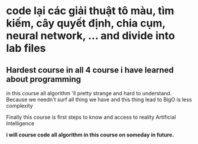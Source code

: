 # code lại các giải thuật tô màu, tìm kiếm, cây quyết định, chia cụm, neural network, ... and divide into lab files

## Hardest course in all 4 course i have learned about programming

in this course all algorithm 'll pretty strange and hard to understand. Because we needn't surf all thing we have
and this thing lead to BigO is less complexity

Finally this course is first steps to know and access to reality Artificial Intelligence



**i will course code all algorithm in this course on someday in future.**
